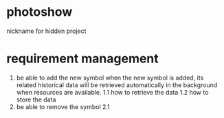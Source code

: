 # photoshow
nickname for hidden project
# requirement management
1. be able to add the new symbol
   when the new symbol is added, its related historical data will be retrieved automatically in the background when resources are available.
        1.1 how to retrieve the data
        1.2 how to store the data
2. be able to remove the symbol
        2.1 
